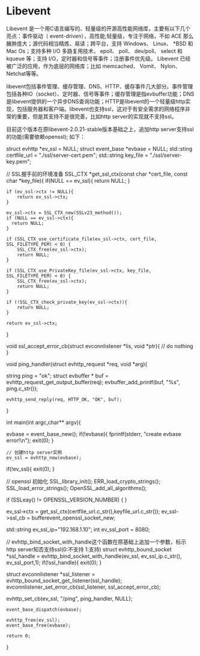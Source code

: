 # Libevent

Libevent 是一个用C语言编写的、轻量级的开源高性能网络库，主要有以下几个亮点：事件驱动（ event-driven），高性能;轻量级，专注于网络，不如 ACE 那么臃肿庞大；源代码相当精炼、易读；跨平台，支持 Windows、 Linux、 *BSD 和 Mac Os；支持多种 I/O 多路复用技术， epoll、 poll、 dev/poll、 select 和 kqueue 等；支持 I/O，定时器和信号等事件；注册事件优先级。
Libevent 已经被广泛的应用，作为底层的网络库；比如 memcached、 Vomit、 Nylon、 Netchat等等。

libevent包括事件管理、缓存管理、DNS、HTTP、缓存事件几大部分。事件管理包括各种IO（socket）、定时器、信号等事件；缓存管理是指evbuffer功能；DNS是libevent提供的一个异步DNS查询功能；HTTP是libevent的一个轻量级http实现，包括服务器和客户端。libevent也支持ssl，这对于有安全需求的网络程序非常的重要，但是其支持不是很完善，比如http server的实现就不支持ssl。


目前这个版本在原libevent-2.0.21-stable版本基础之上，追加http server支持ssl的功能(需要依赖openssl);
如下：

struct evhttp *ev_ssl = NULL;
struct event_base *evbase = NULL;
std::sting certfile_url = "./ssl/server-cert.pem";
std::string key_file = "./ssl/server-key.pem";

// SSL握手前的环境准备
SSL_CTX *get_ssl_ctx(const char *cert_file, const char *key_file){
    if(NULL == ev_ssl){
        return NULL;
    }

    if (ev_ssl->ctx != NULL){
        return ev_ssl->ctx;
    }

    ev_ssl->ctx = SSL_CTX_new(SSLv23_method());
    if (NULL == ev_ssl->ctx){
      return NULL;
    }

    if (SSL_CTX_use_certificate_file(ev_ssl->ctx, cert_file, SSL_FILETYPE_PEM) < 0) {
        SSL_CTX_free(ev_ssl->ctx);
        return NULL;
    }

    if (SSL_CTX_use_PrivateKey_file(ev_ssl->ctx, key_file, SSL_FILETYPE_PEM) < 0) {
        SSL_CTX_free(ev_ssl->ctx);
        return NULL;
    }

    if (!SSL_CTX_check_private_key(ev_ssl->ctx)){
        return NULL;
    }

    return ev_ssl->ctx;
}

void ssl_accept_error_cb(struct evconnlistener *lis, void *ptr){
    // do nothing
}

void ping_handler(struct evhttp_request *req, void *arg){
  
  string ping = "ok";
	struct evbuffer * buf = evhttp_request_get_output_buffer(req);
	evbuffer_add_printf(buf,
        "%s",
        ping.c_str());

	evhttp_send_reply(req, HTTP_OK, "OK", buf);
}

int main(int argc,char** argv){

  evbase = event_base_new();
	if(!evbase){
		fprintf(stderr, "create evbase error!\n");
		exit(0);
	}
	
	// 创建http server实例
	ev_ssl = evhttp_new(evbase);
  if(!ev_ssl){
        exit(0);
  }

  // openssl 初始化
  SSL_library_init();
  ERR_load_crypto_strings();
  SSL_load_error_strings();
  OpenSSL_add_all_algorithms();

  if (SSLeay() != OPENSSL_VERSION_NUMBER) {
  }
    
  ev_ssl->ctx = get_ssl_ctx(certfile_url.c_str(),keyfile_url.c_str());
  ev_ssl->ssl_cb = bufferevent_openssl_socket_new;
  
  std::string ev_ssl_ip="192.168.1.10";
  int ev_ssl_port = 8080;
  
  // evhttp_bind_socket_with_handle这个函数在原基础上追加一个参数，标示http server知否支持ssl(0:不支持  1:支持)
  struct evhttp_bound_socket *ssl_handle = evhttp_bind_socket_with_handle(ev_ssl, ev_ssl_ip.c_str(), ev_ssl_port,1);
  if(!ssl_handle){
      exit(0);
  }

  struct evconnlistener *ssl_listener = evhttp_bound_socket_get_listener(ssl_handle);
  evconnlistener_set_error_cb(ssl_listener, ssl_accept_error_cb);

  evhttp_set_cb(ev_ssl, "/ping", ping_handler, NULL);
    
	event_base_dispatch(evbase);

	evhttp_free(ev_ssl);
	event_base_free(evbase);
	
	return 0;
}
